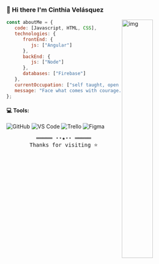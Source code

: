 ### 👋 Hi there I'm Cinthia Velásquez

<img align="right" alt="img" src="https://user-images.githubusercontent.com/98605059/176987509-4ec171b2-0a11-470d-80c7-8d6b352a975f.svg" width="40%" height="auto"/>

```javascript
const aboutMe = {
   code: [Javascript, HTML, CSS],
   technologies: {
      frontEnd: {
         js: ["Angular"]
      },
      backEnd: {
         js: ["Node"]
      },
      databases: ["Firebase"]
   },
   currentOccupation: ["self taught, open for job opportunities"],
   message: "Face what comes with courage.",
};
```
#### :computer: Tools: 
![GitHub](https://img.shields.io/badge/-GitHub-181717?style=plastic&logo=github)
![VS Code](https://img.shields.io/badge/-VS%20Code-007ACC?style=plastic&logo=visual-studio-code)
![Trello](https://img.shields.io/badge/-Trello-004BBA?style=plastic&logo=trello)
![Figma](https://img.shields.io/badge/-Figma-118A11?style=plastic&logo=figma)

<samp>
    <p align="center">
        ═════ ⋆⋆★⋆⋆ ═════ <br>
        Thanks for visiting ⭐️
    </p>
</samp>
